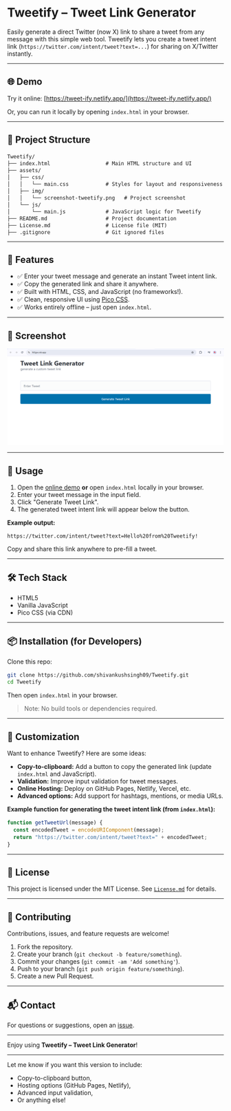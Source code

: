 # Tweetify – Tweet Link Generator

Easily generate a direct Twitter (now X) link to share a tweet from any message with this simple web tool. Tweetify lets you create a tweet intent link (`https://twitter.com/intent/tweet?text=...`) for sharing on X/Twitter instantly.

---

## 🌐 Demo

Try it online: [https://tweet-ify.netlify.app/](https://tweet-ify.netlify.app/)

Or, you can run it locally by opening `index.html` in your browser.

---

## 📁 Project Structure

```
Tweetify/
├── index.html                  # Main HTML structure and UI
├── assets/
│   ├── css/
│   │   └── main.css            # Styles for layout and responsiveness
│   ├── img/
│   │   └── screenshot-tweetify.png   # Project screenshot
│   └── js/
│       └── main.js             # JavaScript logic for Tweetify
├── README.md                   # Project documentation
├── License.md                  # License file (MIT)
├── .gitignore                  # Git ignored files
```

---

## 🚀 Features

- ✅ Enter your tweet message and generate an instant Tweet intent link.
- ✅ Copy the generated link and share it anywhere.
- ✅ Built with HTML, CSS, and JavaScript (no frameworks!).
- ✅ Clean, responsive UI using [Pico CSS](https://picocss.com/).
- ✅ Works entirely offline – just open `index.html`.

---

## 📸 Screenshot

![Tweet Link Generator Screenshot](assets/img/screenshot-tweetify.png)

---

## 🔧 Usage

1. Open the [online demo](https://tweet-ify.netlify.app/) **or** open `index.html` locally in your browser.
2. Enter your tweet message in the input field.
3. Click "Generate Tweet Link".
4. The generated tweet intent link will appear below the button.

**Example output:**

```
https://twitter.com/intent/tweet?text=Hello%20from%20Tweetify!
```

Copy and share this link anywhere to pre-fill a tweet.

---

## 🛠 Tech Stack

- HTML5
- Vanilla JavaScript
- Pico CSS (via CDN)

---

## 📦 Installation (for Developers)

Clone this repo:

```bash
git clone https://github.com/shivankushsingh09/Tweetify.git
cd Tweetify
```

Then open `index.html` in your browser.

> Note: No build tools or dependencies required.

---

## 📌 Customization

Want to enhance Tweetify? Here are some ideas:

- **Copy-to-clipboard:** Add a button to copy the generated link (update `index.html` and JavaScript).
- **Validation:** Improve input validation for tweet messages.
- **Online Hosting:** Deploy on GitHub Pages, Netlify, Vercel, etc.
- **Advanced options:** Add support for hashtags, mentions, or media URLs.

**Example function for generating the tweet intent link (from `index.html`):**
```js
function getTweetUrl(message) {
  const encodedTweet = encodeURIComponent(message);
  return "https://twitter.com/intent/tweet?text=" + encodedTweet;
}
```

---

## 🧾 License

This project is licensed under the MIT License. See [`License.md`](License.md) for details.

---

## 🙌 Contributing

Contributions, issues, and feature requests are welcome!

1. Fork the repository.
2. Create your branch (`git checkout -b feature/something`).
3. Commit your changes (`git commit -am 'Add something'`).
4. Push to your branch (`git push origin feature/something`).
5. Create a new Pull Request.

---

## 📬 Contact

For questions or suggestions, open an [issue](https://github.com/shivankushsingh09/Tweetify/issues).

---

Enjoy using **Tweetify – Tweet Link Generator**!

---

Let me know if you want this version to include:

- Copy-to-clipboard button,
- Hosting options (GitHub Pages, Netlify),
- Advanced input validation,
- Or anything else!
```
